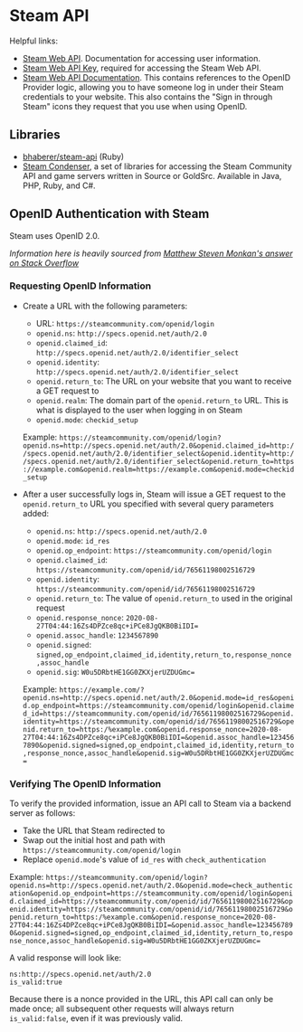---
---

# Steam API

Helpful links:

- [Steam Web API](https://developer.valvesoftware.com/wiki/Steam_Web_API).
  Documentation for accessing user information.
- [Steam Web API Key](https://steamcommunity.com/dev/apikey), required for
  accessing the Steam Web API.
- [Steam Web API Documentation](https://steamcommunity.com/dev). This contains
  references to the OpenID Provider logic, allowing you to have someone log in
  under their Steam credentials to your website. This also contains the "Sign in
  through Steam" icons they request that you use when using OpenID.

## Libraries

- [bhaberer/steam-api](https://github.com/bhaberer/steam-api) (Ruby)
- [Steam Condenser](https://developer.valvesoftware.com/wiki/Steam_Condenser), a
  set of libraries for accessing the Steam Community API and game servers
  written in Source or GoldSrc. Available in Java, PHP, Ruby, and C#.

## OpenID Authentication with Steam

Steam uses OpenID 2.0.

_Information here is heavily sourced from
[Matthew Steven Monkan's answer on Stack Overflow](https://stackoverflow.com/a/63652502)_

### Requesting OpenID Information

- Create a URL with the following parameters:

  - URL: `https://steamcommunity.com/openid/login`
  - `openid.ns`: `http://specs.openid.net/auth/2.0`
  - `openid.claimed_id`: `http://specs.openid.net/auth/2.0/identifier_select`
  - `openid.identity`: `http://specs.openid.net/auth/2.0/identifier_select`
  - `openid.return_to`: The URL on your website that you want to receive a GET
    request to
  - `openid.realm`: The domain part of the `openid.return_to` URL. This is what
    is displayed to the user when logging in on Steam
  - `openid.mode`: `checkid_setup`

  Example:
  `https://steamcommunity.com/openid/login?openid.ns=http://specs.openid.net/auth/2.0&openid.claimed_id=http://specs.openid.net/auth/2.0/identifier_select&openid.identity=http://specs.openid.net/auth/2.0/identifier_select&openid.return_to=https://example.com&openid.realm=https://example.com&openid.mode=checkid_setup`

- After a user successfully logs in, Steam will issue a GET request to the
  `openid.return_to` URL you specified with several query parameters added:

  - `openid.ns`: `http://specs.openid.net/auth/2.0`
  - `openid.mode`: `id_res`
  - `openid.op_endpoint`: `https://steamcommunity.com/openid/login`
  - `openid.claimed_id`:
    `https://steamcommunity.com/openid/id/76561198002516729`
  - `openid.identity`: `https://steamcommunity.com/openid/id/76561198002516729`
  - `openid.return_to`: The value of `openid.return_to` used in the original
    request
  - `openid.response_nonce`: `2020-08-27T04:44:16Zs4DPZce8qc+iPCe8JgQKB0BiIDI=`
  - `openid.assoc_handle`: `1234567890`
  - `openid.signed`:
    `signed,op_endpoint,claimed_id,identity,return_to,response_nonce,assoc_handle`
  - `openid.sig`: `W0u5DRbtHE1GG0ZKXjerUZDUGmc=`

  Example:
  `https://example.com/?openid.ns=http://specs.openid.net/auth/2.0&openid.mode=id_res&openid.op_endpoint=https://steamcommunity.com/openid/login&openid.claimed_id=https://steamcommunity.com/openid/id/76561198002516729&openid.identity=https://steamcommunity.com/openid/id/76561198002516729&openid.return_to=https:/%example.com&openid.response_nonce=2020-08-27T04:44:16Zs4DPZce8qc+iPCe8JgQKB0BiIDI=&openid.assoc_handle=1234567890&openid.signed=signed,op_endpoint,claimed_id,identity,return_to,response_nonce,assoc_handle&openid.sig=W0u5DRbtHE1GG0ZKXjerUZDUGmc=`

### Verifying The OpenID Information

To verify the provided information, issue an API call to Steam via a backend
server as follows:

- Take the URL that Steam redirected to
- Swap out the initial host and path with
  `https://steamcommunity.com/openid/login`
- Replace `openid.mode`'s value of `id_res` with `check_authentication`

Example:
`https://steamcommunity.com/openid/login?openid.ns=http://specs.openid.net/auth/2.0&openid.mode=check_authentication&openid.op_endpoint=https://steamcommunity.com/openid/login&openid.claimed_id=https://steamcommunity.com/openid/id/76561198002516729&openid.identity=https://steamcommunity.com/openid/id/76561198002516729&openid.return_to=https:/%example.com&openid.response_nonce=2020-08-27T04:44:16Zs4DPZce8qc+iPCe8JgQKB0BiIDI=&openid.assoc_handle=1234567890&openid.signed=signed,op_endpoint,claimed_id,identity,return_to,response_nonce,assoc_handle&openid.sig=W0u5DRbtHE1GG0ZKXjerUZDUGmc=`

A valid response will look like:

```
ns:http://specs.openid.net/auth/2.0
is_valid:true
```

Because there is a nonce provided in the URL, this API call can only be made
once; all subsequent other requests will always return `is_valid:false`, even if
it was previously valid.
